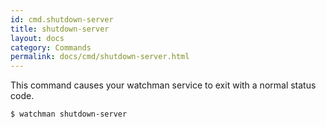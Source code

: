 ```yaml
---
id: cmd.shutdown-server
title: shutdown-server
layout: docs
category: Commands
permalink: docs/cmd/shutdown-server.html
---
```


This command causes your watchman service to exit with a normal status code.

```bash
$ watchman shutdown-server
```
